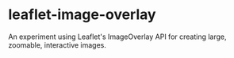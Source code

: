 # leaflet-image-overlay
An experiment using Leaflet's ImageOverlay API for creating large, zoomable, interactive images. 
